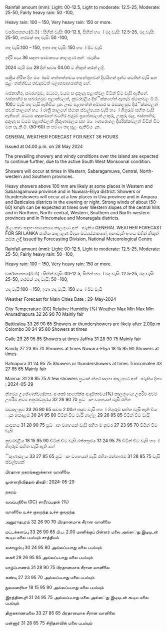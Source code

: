 Rainfall amount (mm): Light: 00-12.5, Light to moderate: 12.5-25, Moderate: 25-50, Fairly heavy rain: 50 -100,

Heavy rain: 100 – 150, Very heavy rain: 150 or more.

වර්ෂාපතනය(මි.මී) : සිහින් වැසි: 00-12.5, සිහින් හ ෝ මද වැසි: 12.5-25, මද වැසි: 25-50, තරමක් තද වැසි: 50 -100,

තද වැසි:100 – 150, ඉතා තද වැසි: 150 හ ෝ ඊට වැඩි

ඉදිරි පැය 36 සඳහා සාමාන්‍යය කාලගුණ අන්‍ාවැකිය

2024 මැයි මස 28 දින්‍ සවස 04.00 ට නිකුත් කරන්‍ ලදි.

සක්‍රීය නිරිත දිග ම ෝසම් තත්තත්තවය හහේතුහවන් දිවයිහන් දැන්‍ට පවතින්‍ වැසි සහ සුළං තත්ත්වය තවදුරටත් බලාහපාහරාත්තු හේ.

බස්නාහිර, සබරගමුව, මධ්‍යම, වයඹ ස දකුණු පළාත්වල විටින් විට වැසි ඇතිහේ. බස්නාහිර ස සබරගමුව පළාත්වලත්, නුවරඑළිය දිස්ික්කහේත් ඇතැම් ස්ථානවල මි.මී. 100ට වැඩි තද වැසි ඇතිවිය ැක. ඌව පළාහත්ත් අම්පාර ස මඩකලපුව දිස්ික්කවලත් සවස් කාලහේ හ ෝ රාත්‍රී කාලහේ ස්ථාන ස්වල්පයක වැසි හ ෝ ගිගුරුම් සහිත වැසි ඇතිහේ. මධ්‍යම කඳුකරහේ බටහිර බැවුම් ප්‍රහේශවලත් උතුරු, උතුරු මැද, බස්නාහිර, දකුණු ස වයඹ පළාත්වලත් ත්‍රීකුණාමලය සහ ම ොණරොගල දිසරික්කවලත් විටින් විට මන පැ.කි.මී. (50-60) ක පමණ තද සුළං ඇතිවිය ැක.

GENERAL WEATHER FORECAST FOR NEXT 36 HOURS

Issued at 04.00 p.m. on 28 May 2024

The prevailing showery and windy conditions over the island are expected to continue further, due to the active South West Monsoonal condition.

Showers will occur at times in Western, Sabaragamuwa, Central, North-western and Southern provinces.

Heavy showers above 100 mm are likely at some places in Western and Sabaragamuwa province and in Nuwara-Eliya district. Showers or thundershowers will occur at a few places in Uva province and in Ampara and Batticaloa districts in the evening or night. Strong winds of about (50-60) kmph can be expected at times over Western slopes of the central hills and in Northern, North-central, Western, Southern and North-western provinces and in Trincomalee and Monaragala districts.

ශ්‍රී ලංකාව සඳහා සාමාන්‍යය කාලගුණ අන්‍ාවැකිය GENERAL WEATHER FORECAST FOR SRI LANKA ජාතික කාලගුණ විදයා මධ්‍යස්ථානහේ, අනාවැකි අංශය මගින් නිකුත් කරන ලදි Issued by Forecasting Division, National Meteorological Centre

Rainfall amount (mm): Light: 00-12.5, Light to moderate: 12.5-25, Moderate: 25-50, Fairly heavy rain: 50 -100,

Heavy rain: 100 – 150, Very heavy rain: 150 or more.

වර්ෂාපතනය(මි.මී) : සිහින් වැසි: 00-12.5, සිහින් හ ෝ මද වැසි: 12.5-25, මද වැසි: 25-50, තරමක් තද වැසි: 50 -100,

තද වැසි:100 – 150, ඉතා තද වැසි: 150 හ ෝ ඊට වැඩි

Weather Forecast for Main Cities Date : 29-May-2024

City Temperature (0C) Relative Humidity (%) Weather Max Min Max Min Anuradhapura 32 26 90 70 Mainly fair

Batticaloa 33 26 90 65 Showers or thundershowers are likely after 2.00p.m Colombo 30 24 95 80 Showers at times

Galle 29 26 95 85 Showers at times Jaffna 31 28 90 75 Mainly fair

Kandy 27 23 95 70 Showers at times Nuwara-Eliya 18 15 95 90 Showers at times

Ratnapura 31 24 95 75 Showers or thundershowers at times Trincomalee 33 27 85 65 Mainly fair

Mannar 31 28 85 75 A few showers ප්‍රධාන්‍ න්‍ගර සදහා කාලගුණ අන්‍ාවැකිය දින්‍ය : 2024-05-29

න්‍ගරය උෂේණත්වය(හස. අංශක) සාහේක්ෂ ආර්ද්‍රතාවය(%) කාලගුණය උපරිම අවම උපරිම අවම අනුරාධ්‍පුරය 32 26 90 70 ප්‍රධ්‍ාන වශහයන් වැසි රහිත

මඩකලපුව 33 26 90 65 සවස 2.00න් පසුව වැසි හ ෝ ගිගුරුම් සහිත වැසි ඇති විය ැක හකාළඹ 30 24 95 80 විටින් විට වැසි ගාල්ල 29 26 95 85 විටින් විට වැසි

යාපනය 31 28 90 75 ප්‍රධ්‍ාන වශහයන් වැසි රහිත ම නුවර 27 23 95 70 විටින් විට වැසි

නුවරඑළිය 18 15 95 90 විටින් විට වැසි රත්නපුරය 31 24 95 75 විටින් විට වැසි හ ෝ ගිගුරුම් සහිත වැසි ඇති හේ

ිකුණාමලය 33 27 85 65 ප්‍රධ්‍ාන වශහයන් වැසි රහිත මන්නාරම 31 28 85 75 වැසි ස්වල්පයක්

பிரதான நகரங்களுக்கான வானிலை

முன்னறிவித்தல் திகதி : 2024-05-29

நகரம்

வவப்பநிலை (0C) சாரீரப்பதன் (%)

வானிலை உச்ச குலறந்த உச்ச குலறந்த

அனுராதபுரம் 32 26 90 70 பிரதானமாக சீரான வானிலை

மட்டக்களப்பு 33 26 90 65 பி.ப. 2.00 மணிக்குப் பின்னர் மலை அல்ைது இடியுடன் கூடிய மலை பபய்யும் சாத்தியம்

வகாழும்பு 30 24 95 80 அவ்வப்பபாது மலை பபய்யும்

காைி 29 26 95 85 அவ்வப்பபாது மலை பபய்யும்

யாழ்ப்பாணம் 31 28 90 75 பிரதானமாக சீரான வானிலை

கண்டி 27 23 95 70 அவ்வப்பபாது மலை பபய்யும்

நுவவரைியா 18 15 95 90 அவ்வப்பபாது மலை பபய்யும்

இரத்தினபுரி 31 24 95 75 அவ்வப்பபாது மலை அல்ைது இடியுடன் கூடிய மலை பபய்யும்

திருககாணமலை 33 27 85 65 பிரதானமாக சீரான வானிலை

மன்னார் 31 28 85 75 சிறிதளவில் மலை பபய்யும்